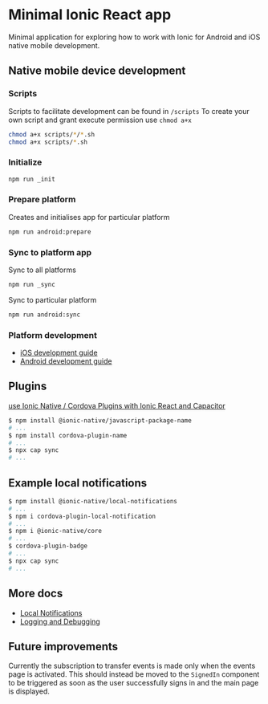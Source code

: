 # Minimal Ionic React app

Minimal application for exploring how to work with Ionic for Android and iOS native mobile development.

## Native mobile device development

### Scripts

Scripts to facilitate development can be found in `/scripts`
To create your own script and grant execute permission use `chmod a+x`

```sh
chmod a+x scripts/*/*.sh
chmod a+x scripts/*.sh
```

### Initialize

```sh
npm run _init
```

### Prepare platform

Creates and initialises app for particular platform

```sh
npm run android:prepare
```

### Sync to platform app

Sync to all platforms

```sh
npm run _sync
```

Sync to particular platform

```sh
npm run android:sync
```

### Platform development

- [iOS development guide](./docs/ios/iOS.md)
- [Android development guide](./docs/android/Android.md)

## Plugins

[use Ionic Native / Cordova Plugins with Ionic React and Capacitor](https://stackoverflow.com/questions/57787916/what-is-the-right-way-to-use-ionic-native-cordova-plugins-with-ionic-react)

```sh
$ npm install @ionic-native/javascript-package-name
# ...
$ npm install cordova-plugin-name
# ...
$ npx cap sync
# ...
```

## Example local notifications

```sh
$ npm install @ionic-native/local-notifications
# ...
$ npm i cordova-plugin-local-notification
# ...
$ npm i @ionic-native/core
# ...
$ cordova-plugin-badge
# ...
$ npx cap sync
# ...
```

## More docs

- [Local Notifications](./docs/Local-Notifications.md)
- [Logging and Debugging](./docs/Logging-Debugging.md)

## Future improvements

Currently the subscription to transfer events is made only when the events page is activated.
This should instead be moved to the `SignedIn` component to be triggered as soon as the user successfully signs in and the main page is displayed.
